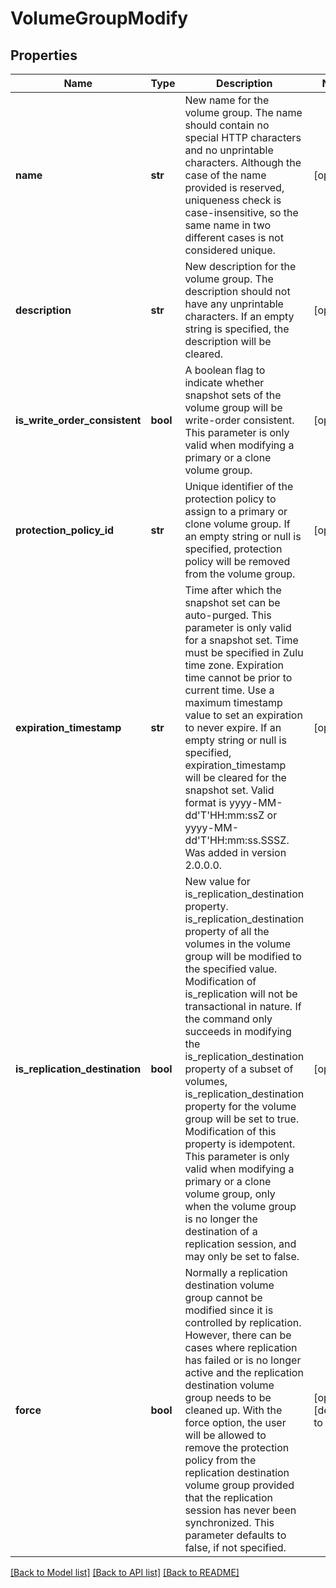 # VolumeGroupModify

## Properties
Name | Type | Description | Notes
------------ | ------------- | ------------- | -------------
**name** | **str** | New name for the volume group. The name should contain no special HTTP characters and no unprintable characters. Although the case of the name provided is reserved, uniqueness check is case-insensitive, so the same name in two different cases is not considered unique. | [optional] 
**description** | **str** | New description for the volume group. The description should not have any unprintable characters. If an empty string is specified, the description will be cleared. | [optional] 
**is_write_order_consistent** | **bool** | A boolean flag to indicate whether snapshot sets of the volume group will be write-order consistent.  This parameter is only valid when modifying a primary or a clone volume group. | [optional] 
**protection_policy_id** | **str** | Unique identifier of the protection policy to assign to a primary or clone volume group.  If an empty string or null is specified, protection policy will be removed from the volume group. | [optional] 
**expiration_timestamp** | **str** | Time after which the snapshot set can be auto-purged. This parameter is only valid for a snapshot set. Time must be specified in Zulu time zone. Expiration time cannot be prior to current time.  Use a maximum timestamp value to set an expiration to never expire. If an empty string or null is specified, expiration_timestamp will be cleared for the snapshot set. Valid format is yyyy-MM-dd&#39;T&#39;HH:mm:ssZ or yyyy-MM-dd&#39;T&#39;HH:mm:ss.SSSZ. Was added in version 2.0.0.0. | [optional] 
**is_replication_destination** | **bool** | New value for is_replication_destination property. is_replication_destination property of all the volumes in the volume group will be modified to the specified value.   Modification of is_replication will not be transactional in nature. If the command only succeeds in modifying the is_replication_destination property of a subset of volumes, is_replication_destination property for the volume group will be set to true.  Modification of this property is idempotent.  This parameter is only valid when modifying a primary or a clone volume group, only when the volume group is no longer the destination of a replication session, and may only be set to false. | [optional] 
**force** | **bool** | Normally a replication destination volume group cannot be modified since it is controlled by replication. However, there can be cases where replication has failed or is no longer active and the replication destination volume group needs to be cleaned up. With the force option, the user will be allowed to remove the protection policy from the replication destination volume group provided that the replication session has never been synchronized. This parameter defaults to false, if not specified. | [optional] [default to False]

[[Back to Model list]](../README.md#documentation-for-models) [[Back to API list]](../README.md#documentation-for-api-endpoints) [[Back to README]](../README.md)


